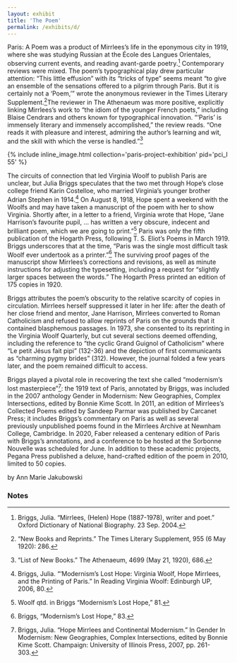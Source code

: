 ```yaml
---
layout: exhibit
title: 'The Poem'
permalink: /exhibits/d/
---
```


Paris: A Poem was a product of Mirrlees’s life in the eponymous city in 1919, where she was studying Russian at the École des Langues Orientales, observing current events, and reading avant-garde poetry.[^1] Contemporary reviews were mixed. The poem’s typographical play drew particular attention: “This little effusion” with its “tricks of type” seems meant “to give an ensemble of the sensations offered to a pilgrim through Paris. But it is certainly not a ‘Poem,’” wrote the anonymous reviewer in the Times Literary Supplement.[^2]The reviewer in The Athenaeum was more positive, explicitly linking Mirrlees’s work to “the idiom of the younger French poets,” including Blaise Cendrars and others known for typographical innovation. “‘Paris’ is immensely literary and immensely accomplished,” the review reads. “One reads it with pleasure and interest, admiring the author’s learning and wit, and the skill with which the verse is handled.”[^3]

{% include inline_image.html collection='paris-project-exhibition' pid='pci_I 55' %}

The circuits of connection that led Virginia Woolf to publish Paris are unclear, but Julia Briggs speculates that the two met through Hope’s close college friend Karin Costelloe, who married Virginia’s younger brother Adrian Stephen in 1914.[^4] On August 8, 1918, Hope spent a weekend with the Woolfs and may have taken a manuscript of the poem with her to show Virginia. Shortly after, in a letter to a friend, Virginia wrote that Hope, “Jane Harrison’s favourite pupil, … has written a very obscure, indecent and brilliant poem, which we are going to print.”[^5] Paris was only the fifth publication of the Hogarth Press, following T. S. Eliot’s Poems in March 1919. Briggs underscores that at the time, “Paris was the single most difficult task Woolf ever undertook as a printer.”[^6] The surviving proof pages of the manuscript show Mirrlees’s corrections and revisions, as well as minute instructions for adjusting the typesetting, including a request for “slightly larger spaces between the words.” The Hogarth Press printed an edition of 175 copies in 1920.  

Briggs attributes the poem’s obscurity to the relative scarcity of copies in circulation. Mirrlees herself suppressed it later in her life: after the death of her close friend and mentor, Jane Harrison, Mirrlees converted to Roman Catholicism and refused to allow reprints of Paris on the grounds that it contained blasphemous passages. In 1973, she consented to its reprinting in the Virginia Woolf Quarterly, but cut several sections deemed offending, including the reference to “the cyclic Grand Guignol of Catholicism” where “Le petit Jésus fait pipi” (132-36) and the depiction of first communicants as “charming pygmy brides” (312). However, the journal folded a few years later, and the poem remained difficult to access.

Briggs played a pivotal role in recovering the text she called “modernism’s lost masterpiece”[^7]: the 1919 text of Paris, annotated by Briggs, was included in the 2007 anthology Gender in Modernism: New Geographies, Complex Intersections, edited by Bonnie Kime Scott. In 2011, an edition of Mirrlees’s Collected Poems edited by Sandeep Parmar was published by Carcanet Press; it includes Briggs’s commentary on Paris as well as several previously unpublished poems found in the Mirrlees Archive at Newnham College, Cambridge. In 2020, Faber released a centenary edition of Paris with Briggs’s annotations, and a conference to be hosted at the Sorbonne Nouvelle was scheduled for June. In addition to these academic projects, Pegana Press published a deluxe, hand-crafted edition of the poem in 2010, limited to 50 copies.

by Ann Marie Jakubowski

### Notes

[^1]: Briggs, Julia. “Mirrlees, (Helen) Hope (1887-1978), writer and poet.” Oxford Dictionary of National Biography. 23 Sep. 2004.

[^2]: “New Books and Reprints.” The Times Literary Supplement, 955 (6 May 1920): 286.

[^3]: “List of New Books.” The Athenaeum, 4699 (May 21, 1920), 686.

[^4]: Briggs, Julia. “‘Modernism’s Lost Hope: Virginia Woolf, Hope Mirrlees, and the Printing of Paris.” In Reading Virginia Woolf: Edinburgh UP, 2006, 80.

[^5]: Woolf qtd. in Briggs “Modernism’s Lost Hope,” 81.

[^6]: Briggs, “Modernism’s Lost Hope,” 83.

[^7]: Briggs, Julia. “Hope Mirrlees and Continental Modernism.” In Gender In Modernism: New Geographies, Complex Intersections, edited by Bonnie Kime Scott. Champaign: University of Illinois Press, 2007, pp. 261-303.
